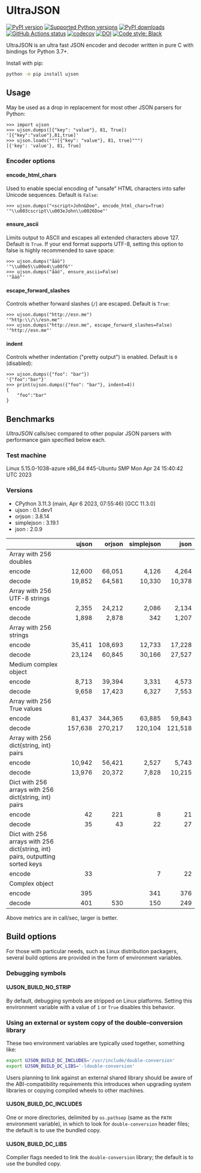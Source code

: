 # UltraJSON

[![PyPI version](https://img.shields.io/pypi/v/ujson.svg?logo=pypi&logoColor=FFE873)](https://pypi.org/project/ujson)
[![Supported Python versions](https://img.shields.io/pypi/pyversions/ujson.svg?logo=python&logoColor=FFE873)](https://pypi.org/project/ujson)
[![PyPI downloads](https://img.shields.io/pypi/dm/ujson.svg)](https://pypistats.org/packages/ujson)
[![GitHub Actions status](https://github.com/ultrajson/ultrajson/workflows/Test/badge.svg)](https://github.com/ultrajson/ultrajson/actions)
[![codecov](https://codecov.io/gh/ultrajson/ultrajson/branch/main/graph/badge.svg)](https://codecov.io/gh/ultrajson/ultrajson)
[![DOI](https://zenodo.org/badge/1418941.svg)](https://zenodo.org/badge/latestdoi/1418941)
[![Code style: Black](https://img.shields.io/badge/code%20style-Black-000000.svg)](https://github.com/psf/black)

UltraJSON is an ultra fast JSON encoder and decoder written in pure C with bindings for
Python 3.7+.

Install with pip:

```sh
python -m pip install ujson
```

## Usage

May be used as a drop in replacement for most other JSON parsers for Python:

```pycon
>>> import ujson
>>> ujson.dumps([{"key": "value"}, 81, True])
'[{"key":"value"},81,true]'
>>> ujson.loads("""[{"key": "value"}, 81, true]""")
[{'key': 'value'}, 81, True]
```

### Encoder options

#### encode_html_chars

Used to enable special encoding of "unsafe" HTML characters into safer Unicode
sequences. Default is `False`:

```pycon
>>> ujson.dumps("<script>John&Doe", encode_html_chars=True)
'"\\u003cscript\\u003eJohn\\u0026Doe"'
```

#### ensure_ascii

Limits output to ASCII and escapes all extended characters above 127. Default is `True`.
If your end format supports UTF-8, setting this option to false is highly recommended to
save space:

```pycon
>>> ujson.dumps("åäö")
'"\\u00e5\\u00e4\\u00f6"'
>>> ujson.dumps("åäö", ensure_ascii=False)
'"åäö"'
```

#### escape_forward_slashes

Controls whether forward slashes (`/`) are escaped. Default is `True`:

```pycon
>>> ujson.dumps("http://esn.me")
'"http:\\/\\/esn.me"'
>>> ujson.dumps("http://esn.me", escape_forward_slashes=False)
'"http://esn.me"'
```

#### indent

Controls whether indentation ("pretty output") is enabled. Default is `0` (disabled):

```pycon
>>> ujson.dumps({"foo": "bar"})
'{"foo":"bar"}'
>>> print(ujson.dumps({"foo": "bar"}, indent=4))
{
    "foo":"bar"
}
```

## Benchmarks

*UltraJSON* calls/sec compared to other popular JSON parsers with performance gain
specified below each.

### Test machine

Linux 5.15.0-1038-azure x86_64 #45-Ubuntu SMP Mon Apr 24 15:40:42 UTC 2023

### Versions

- CPython 3.11.3 (main, Apr  6 2023, 07:55:46) [GCC 11.3.0]
- ujson        : 0.1.dev1
- orjson       : 3.8.14
- simplejson   : 3.19.1
- json         : 2.0.9

|                                                                               | ujson      | orjson     | simplejson | json       |
|-------------------------------------------------------------------------------|-----------:|-----------:|-----------:|-----------:|
| Array with 256 doubles                                                        |            |            |            |            |
| encode                                                                        |     12,600 |     66,051 |      4,126 |      4,264 |
| decode                                                                        |     19,852 |     64,581 |     10,330 |     10,378 |
| Array with 256 UTF-8 strings                                                  |            |            |            |            |
| encode                                                                        |      2,355 |     24,212 |      2,086 |      2,134 |
| decode                                                                        |      1,898 |      2,878 |        342 |      1,207 |
| Array with 256 strings                                                        |            |            |            |            |
| encode                                                                        |     35,411 |    108,693 |     12,733 |     17,228 |
| decode                                                                        |     23,124 |     60,845 |     30,166 |     27,527 |
| Medium complex object                                                         |            |            |            |            |
| encode                                                                        |      8,713 |     39,394 |      3,331 |      4,573 |
| decode                                                                        |      9,658 |     17,423 |      6,327 |      7,553 |
| Array with 256 True values                                                    |            |            |            |            |
| encode                                                                        |     81,437 |    344,365 |     63,885 |     59,843 |
| decode                                                                        |    157,638 |    270,217 |    120,104 |    121,518 |
| Array with 256 dict{string, int} pairs                                        |            |            |            |            |
| encode                                                                        |     10,942 |     56,421 |      2,527 |      5,743 |
| decode                                                                        |     13,976 |     20,372 |      7,828 |     10,215 |
| Dict with 256 arrays with 256 dict{string, int} pairs                         |            |            |            |            |
| encode                                                                        |         42 |        221 |          8 |         21 |
| decode                                                                        |         35 |         43 |         22 |         27 |
| Dict with 256 arrays with 256 dict{string, int} pairs, outputting sorted keys |            |            |            |            |
| encode                                                                        |         33 |            |          7 |         22 |
| Complex object                                                                |            |            |            |            |
| encode                                                                        |        395 |            |        341 |        376 |
| decode                                                                        |        401 |        530 |        150 |        249 |

Above metrics are in call/sec, larger is better.

## Build options

For those with particular needs, such as Linux distribution packagers, several
build options are provided in the form of environment variables.

### Debugging symbols

#### UJSON_BUILD_NO_STRIP

By default, debugging symbols are stripped on Linux platforms. Setting this
environment variable with a value of `1` or `True` disables this behavior.

### Using an external or system copy of the double-conversion library

These two environment variables are typically used together, something like:

```sh
export UJSON_BUILD_DC_INCLUDES='/usr/include/double-conversion'
export UJSON_BUILD_DC_LIBS='-ldouble-conversion'
```

Users planning to link against an external shared library should be aware of
the ABI-compatibility requirements this introduces when upgrading system
libraries or copying compiled wheels to other machines.

#### UJSON_BUILD_DC_INCLUDES

One or more directories, delimited by `os.pathsep` (same as the `PATH`
environment variable), in which to look for `double-conversion` header files;
the default is to use the bundled copy.

#### UJSON_BUILD_DC_LIBS

Compiler flags needed to link the `double-conversion` library; the default
is to use the bundled copy.
